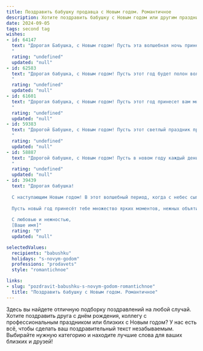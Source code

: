 ```yaml
---
title: Поздравить бабушку продавца с Новым годом. Романтичное
description: Хотите поздравить бабушку с Новым годом или другим праздником? Наш ИИ создаст незабываемое поздравление, а вы обязательно выделитесь среди других.  
date: 2024-09-05
tags: second tag
wishes:
- id: 64147
  text: "Дорогая Бабушка, с Новым годом! Пусть эта волшебная ночь принесет тебе сияние праздничных огней, тепло домашнего очага и  радость от встречи с любимыми.  Пусть новый год будет полон  счастливых моментов, словно свежие цветы, которые ты  так умело  выбираешь для своих покупателей. Ты - самая добрая фея торговли,  и  пусть волшебство  окружает тебя всю  жизнь!
  "
  rating: "undefined"
  updated: "null"
- id: 62583
  text: "Дорогая бабушка, с Новым годом! Пусть этот год будет полон волшебных моментов, радости, тепла и любви, как самые красивые рождественские украшения. Пусть каждый день приносит вам новые впечатления, а работа продавцом приносит удовлетворение и удачу. Желаю вам крепкого здоровья, чтобы вы могли наслаждаться жизнью и радовать нас своим присутствием. С Новым годом, моя дорогая!
  "
  rating: "undefined"
  updated: "null"
- id: 61601
  text: "Дорогая бабушка, с Новым годом! Пусть этот год принесет вам море радости, доброты и тепла, как лучи зимнего солнца, пробивающиеся сквозь морозные узоры на окнах. Пусть ваша душа всегда будет светлой и чистой, словно первый снег, а сердце - молодым и полным любви, как праздничный рождественский венок. Спасибо за ваш труд, за вашу доброту, за вашу мудрость. С Новым годом, бабушка!
  "
  rating: "undefined"
  updated: "null"
- id: 59383
  text: "Дорогой Бабушке, с Новым годом! Пусть этот светлый праздник принесёт в Вашу жизнь больше радости, тепла и любви, как от самых вкусных тортов, которые Вы так мастерски печете. Пусть каждый день будет наполнен счастьем, а душа - радостью от щедрых улыбок покупателей, которых Вы так умело встречаете, как и нас, своих любимых внуков. С Новым годом, дорогая!
  "
  rating: "undefined"
  updated: "null"
- id: 58887
  text: "Дорогой бабушке, с Новым годом! Пусть в новом году каждый день наполнится ароматом свежеиспеченного счастья, а каждая минута будет искриться радостью, словно праздничный фейерверк. Желаю, чтобы ваш торговый рай всегда был полон благодарных покупателей, а ваша душа -  спокоем и безмятежностью. Пусть Новый год принесет вам здоровье, любовь и исполнение всех желаний!
  "
  rating: "undefined"
  updated: "null"
- id: 39439
  text: "Дорогая бабушка!
  
  С наступающим Новым годом! В этот волшебный период, когда с небес сыплются снежинки, а сердца наполняются теплом, я хочу пожелать тебе светлых мгновений и радости. Ты как истинный продавец счастья, всегда умеешь найти нужные слова и укутать заботой тех, кто рядом.
  
  Пусть новый год принесёт тебе множество ярких моментов, нежных объятий и приятных сюрпризов. Пусть каждый день будет наполнен весельем, а в доме звучит смех и счастье.
  
  С любовью и нежностью,
  [Ваше имя]"
  rating: "0"
  updated: "null"

selectedValues:
  recipients: "babushku"
  holidays: "s-novym-godom"
  professions: "prodavets"
  style: "romantichnoe"

links:
- slug: "pozdravit-babushku-s-novym-godom-romantichnoe"
  title: "Поздравить бабушку с Новым годом. Романтичное"
---
```


Здесь вы найдете отличную подборку поздравлений на любой случай. 
Хотите поздравить друга с днём рождения, коллегу с профессиональным праздником или близких с Новым годом? У нас есть всё, чтобы сделать ваш поздравительный текст незабываемым. Выбирайте нужную категорию и находите лучшие слова для ваших близких и друзей!
